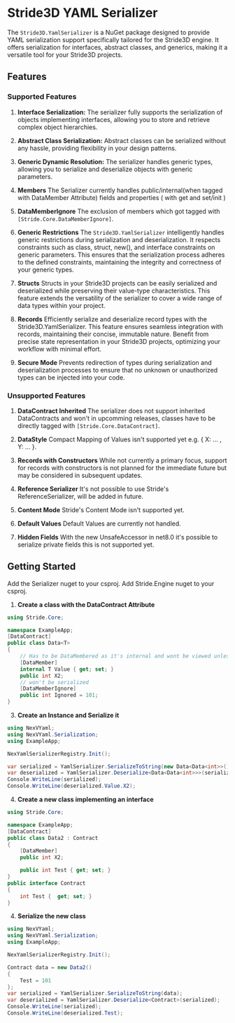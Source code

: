 # Stride3D YAML Serializer

The `Stride3D.YamlSerializer` is a NuGet package designed to provide YAML serialization support specifically tailored for the Stride3D engine. It offers serialization for interfaces, abstract classes, and generics, making it a versatile tool for your Stride3D projects.

## Features

### Supported Features

1. **Interface Serialization:**
The serializer fully supports the serialization of objects implementing interfaces, allowing you to store and retrieve complex object hierarchies.

2. **Abstract Class Serialization:**
Abstract classes can be serialized without any hassle, providing flexibility in your design patterns.

3. **Generic Dynamic Resolution:**
The serializer handles generic types, allowing you to serialize and deserialize objects with generic parameters.

4. **Members** 
The Serializer currently handles public/internal(when tagged with DataMember Attribute) fields and properties ( with get and set/init )

5. **DataMemberIgnore**
The exclusion of members which got tagged with `[Stride.Core.DataMemberIgnore]`.

6. **Generic Restrictions**
The `Stride3D.YamlSerializer` intelligently handles generic restrictions during serialization and deserialization. It respects constraints such as class, struct, new(), and interface constraints on generic parameters. This ensures that the serialization process adheres to the defined constraints, maintaining the integrity and correctness of your generic types.

7. **Structs**
Structs in your Stride3D projects can be easily serialized and deserialized while preserving their value-type characteristics. This feature extends the versatility of the serializer to cover a wide range of data types within your project.

8. **Records**
Efficiently serialize and deserialize record types with the Stride3D.YamlSerializer. This feature ensures seamless integration with records, maintaining their concise, immutable nature. Benefit from precise state representation in your Stride3D projects, optimizing your workflow with minimal effort.

9. **Secure Mode**
Prevents redirection of types during serialization and deserialization processes to ensure that no unknown or unauthorized types can be injected into your code.



### Unsupported Features

1. **DataContract Inherited**
The serializer does not support inherited DataContracts and won't in upcomming releases, classes have to be directly tagged with `[Stride.Core.DataContract]`.

2. **DataStyle**
Compact Mapping of Values isn't supported yet e.g. { X: ... , Y: ... }.

3. **Records with Constructors**
While not currently a primary focus, support for records with constructors is not planned for the immediate future but may be considered in subsequent updates.

4. **Reference Serializer**
It's not possible to use Stride's ReferenceSerializer, will be added in future.

5. **Content Mode**
Stride's Content Mode isn't supported yet.

6. **Default Values**
Default Values are currently not handled.
 
7. **Hidden Fields**
With the new UnsafeAccessor in net8.0 it's possible to serialize private fields this is not supported yet.


## Getting Started

Add the Serializer nuget to your csproj.
Add Stride.Engine nuget to your csproj.

1. **Create a class with the DataContract Attribute**

```csharp
using Stride.Core;

namespace ExampleApp;
[DataContract]
public class Data<T>
{
    // Has to be DataMembered as it's internal and wont be viewed unless DataMembered
    [DataMember]
    internal T Value { get; set; }
    public int X2;
    // won't be serialized
    [DataMemberIgnore]
    public int Ignored = 101;
}
```

3. **Create an Instance and Serialize it**

```csharp
using NexVYaml;
using NexVYaml.Serialization;
using ExampleApp;

NexYamlSerializerRegistry.Init();

var serialized = YamlSerializer.SerializeToString(new Data<Data<int>>() {  Value = new Data<int>() { Value = 10 } });
var deserialized = YamlSerializer.Deserialize<Data<Data<int>>>(serialized);
Console.WriteLine(serialized);
Console.WriteLine(deserialized.Value.X2);
```

4. **Create a new class implementing an interface**

```csharp
using Stride.Core;

namespace ExampleApp;
[DataContract]
public class Data2 : Contract
{
    [DataMember]
    public int X2;

    public int Test { get; set; }
}
public interface Contract
{
    int Test {  get; set; }
}
```

4. **Serialize the new class**

```csharp
using NexVYaml;
using NexVYaml.Serialization;
using ExampleApp;

NexYamlSerializerRegistry.Init();

Contract data = new Data2()
{
    Test = 101
};
var serialized = YamlSerializer.SerializeToString(data);
var deserialized = YamlSerializer.Deserialize<Contract>(serialized);
Console.WriteLine(serialized);
Console.WriteLine(deserialized.Test);
```
